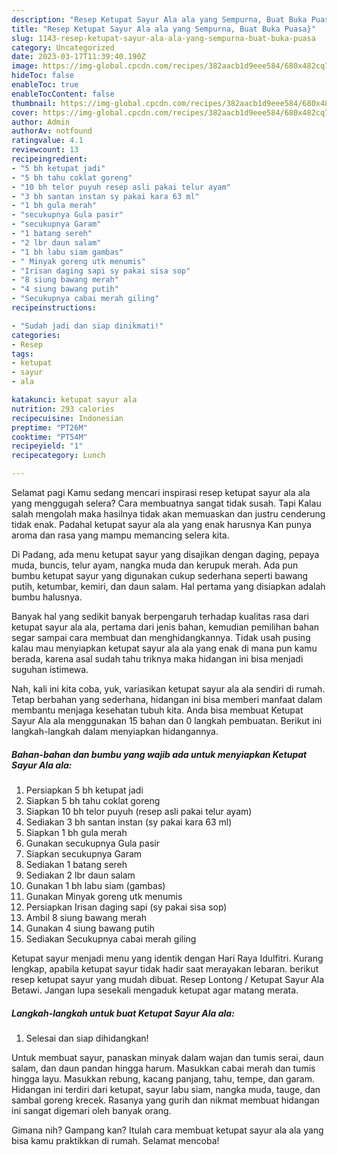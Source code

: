 ```yaml
---
description: "Resep Ketupat Sayur Ala ala yang Sempurna, Buat Buka Puasa}"
title: "Resep Ketupat Sayur Ala ala yang Sempurna, Buat Buka Puasa}"
slug: 1143-resep-ketupat-sayur-ala-ala-yang-sempurna-buat-buka-puasa
category: Uncategorized
date: 2023-03-17T11:39:40.190Z
image: https://img-global.cpcdn.com/recipes/382aacb1d9eee584/680x482cq70/ketupat-sayur-ala-ala-foto-resep-utama.jpg
hideToc: false
enableToc: true
enableTocContent: false
thumbnail: https://img-global.cpcdn.com/recipes/382aacb1d9eee584/680x482cq70/ketupat-sayur-ala-ala-foto-resep-utama.jpg
cover: https://img-global.cpcdn.com/recipes/382aacb1d9eee584/680x482cq70/ketupat-sayur-ala-ala-foto-resep-utama.jpg
author: Admin
authorAv: notfound
ratingvalue: 4.1
reviewcount: 13
recipeingredient:
- "5 bh ketupat jadi"
- "5 bh tahu coklat goreng"
- "10 bh telor puyuh resep asli pakai telur ayam"
- "3 bh santan instan sy pakai kara 63 ml"
- "1 bh gula merah"
- "secukupnya Gula pasir"
- "secukupnya Garam"
- "1 batang sereh"
- "2 lbr daun salam"
- "1 bh labu siam gambas"
- " Minyak goreng utk menumis"
- "Irisan daging sapi sy pakai sisa sop"
- "8 siung bawang merah"
- "4 siung bawang putih"
- "Secukupnya cabai merah giling"
recipeinstructions:

- "Sudah jadi dan siap dinikmati!"
categories:
- Resep
tags:
- ketupat
- sayur
- ala

katakunci: ketupat sayur ala 
nutrition: 293 calories
recipecuisine: Indonesian
preptime: "PT26M"
cooktime: "PT54M"
recipeyield: "1"
recipecategory: Lunch

---
```



Selamat pagi Kamu sedang mencari inspirasi resep ketupat sayur ala ala yang menggugah selera? Cara membuatnya sangat tidak susah. Tapi Kalau salah mengolah maka hasilnya tidak akan memuaskan dan justru cenderung tidak enak. Padahal ketupat sayur ala ala yang enak harusnya Kan punya aroma dan rasa yang mampu memancing selera kita.


Di Padang, ada menu ketupat sayur yang disajikan dengan daging, pepaya muda, buncis, telur ayam, nangka muda dan kerupuk merah. Ada pun bumbu ketupat sayur yang digunakan cukup sederhana seperti bawang putih, ketumbar, kemiri, dan daun salam. Hal pertama yang disiapkan adalah bumbu halusnya.

Banyak hal yang sedikit banyak berpengaruh terhadap kualitas rasa dari ketupat sayur ala ala, pertama dari jenis bahan, kemudian pemilihan bahan segar sampai cara membuat dan menghidangkannya. Tidak usah pusing kalau mau menyiapkan ketupat sayur ala ala yang enak di mana pun kamu berada, karena asal sudah tahu triknya maka hidangan ini bisa menjadi suguhan istimewa.


Nah, kali ini kita coba, yuk, variasikan ketupat sayur ala ala sendiri di rumah. Tetap berbahan yang sederhana, hidangan ini bisa memberi manfaat dalam membantu menjaga kesehatan tubuh kita. Anda bisa membuat Ketupat Sayur Ala ala menggunakan 15 bahan dan 0 langkah pembuatan. Berikut ini langkah-langkah dalam menyiapkan hidangannya.

<!--inarticleads1-->

##### Bahan-bahan dan bumbu yang wajib ada untuk menyiapkan Ketupat Sayur Ala ala:

1. Persiapkan 5 bh ketupat jadi
1. Siapkan 5 bh tahu coklat goreng
1. Siapkan 10 bh telor puyuh (resep asli pakai telur ayam)
1. Sediakan 3 bh santan instan (sy pakai kara 63 ml)
1. Siapkan 1 bh gula merah
1. Gunakan secukupnya Gula pasir
1. Siapkan secukupnya Garam
1. Sediakan 1 batang sereh
1. Sediakan 2 lbr daun salam
1. Gunakan 1 bh labu siam (gambas)
1. Gunakan  Minyak goreng utk menumis
1. Persiapkan Irisan daging sapi (sy pakai sisa sop)
1. Ambil 8 siung bawang merah
1. Gunakan 4 siung bawang putih
1. Sediakan Secukupnya cabai merah giling


Ketupat sayur menjadi menu yang identik dengan Hari Raya Idulfitri. Kurang lengkap, apabila ketupat sayur tidak hadir saat merayakan lebaran. berikut resep ketupat sayur yang mudah dibuat. Resep Lontong / Ketupat Sayur Ala Betawi. Jangan lupa sesekali mengaduk ketupat agar matang merata. 

<!--inarticleads2-->

##### Langkah-langkah untuk buat Ketupat Sayur Ala ala:


1. Selesai dan siap dihidangkan!

Untuk membuat sayur, panaskan minyak dalam wajan dan tumis serai, daun salam, dan daun pandan hingga harum. Masukkan cabai merah dan tumis hingga layu. Masukkan rebung, kacang panjang, tahu, tempe, dan garam. Hidangan ini terdiri dari ketupat, sayur labu siam, nangka muda, tauge, dan sambal goreng krecek. Rasanya yang gurih dan nikmat membuat hidangan ini sangat digemari oleh banyak orang. 

Gimana nih? Gampang kan? Itulah cara membuat ketupat sayur ala ala yang bisa kamu praktikkan di rumah. Selamat mencoba!
